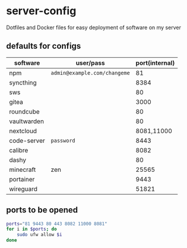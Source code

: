 # server-config

Dotfiles and Docker files for easy deployment of software on my server


## defaults for configs
| software | user/pass | port(internal) |
| ----------- | ---------------- | ----------- |
| npm | `admin@example.com/changeme` | 81 |
| syncthing | | 8384 | |
| sws | | 80 |
| gitea | | 3000 |
| roundcube | | 80 |
| vaultwarden | | 80 |
| nextcloud | | 8081,11000 |
| code-server | `password` | 8443 |
| calibre | | 8082 |
| dashy | | 80 |
| minecraft | zen | 25565 |
| portainer | | 9443 |
| wireguard | | 51821 |



## ports to be opened
```sh
ports="81 9443 80 443 8082 11000 8081"
for i in $ports; do
    sudo ufw allow $i
done
```
